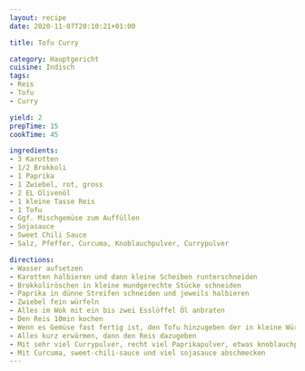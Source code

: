 ```yaml
---
layout: recipe
date: 2020-11-07T20:10:21+01:00

title: Tofu Curry

category: Hauptgericht
cuisine: Indisch
tags: 
- Reis
- Tofu
- Curry

yield: 2
prepTime: 15
cookTime: 45

ingredients:
- 3 Karotten
- 1/2 Brokkoli
- 1 Paprika
- 1 Zwiebel, rot, gross
- 2 EL Olivenöl
- 1 kleine Tasse Reis
- 1 Tofu
- Ggf. Mischgemüse zum Auffüllen
- Sojasauce
- Sweet Chili Sauce
- Salz, Pfeffer, Curcuma, Knoblauchpulver, Currypulver 

directions:
- Wasser aufsetzen
- Karotten halbieren und dann kleine Scheiben runterschneiden
- Brokkoliröschen in kleine mundgerechte Stücke schneiden
- Paprika in dünne Streifen schneiden und jeweils halbieren
- Zwiebel fein würfeln
- Alles im Wok mit ein bis zwei Esslöffel Öl anbraten
- Den Reis 10min kochen
- Wenn es Gemüse fast fertig ist, den Tofu hinzugeben der in kleine Würfel geschnitten ist  
- Alles kurz erwärmen, dann den Reis dazugeben
- Mit sehr viel Currypulver, recht viel Paprikapulver, etwas knoblauchpulver, Curcuma und ordentlich Salz und Pfeffer würzen
- Mit Curcuma, sweet-chili-sauce und viel sojasauce abschmecken
---
```

